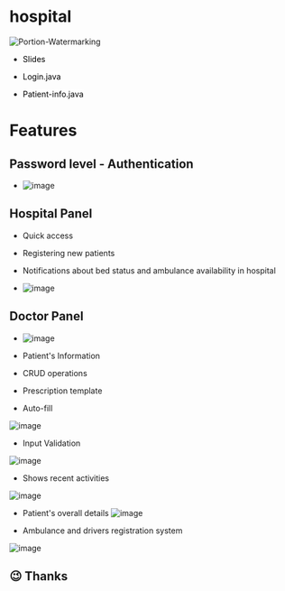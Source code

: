 # hospital
![Portion-Watermarking](https://socialify.git.ci/suva007/hospital/image?description=1&descriptionEditable=An%20Automated%20hospital%20desktop%20project&pattern=Brick%20Wall&theme=Dark)

- <a href="https://github.com/suva007/hospital/blob/main/amc%20(1).ppt" title="Link to notebook" style="background-color:#FFFFFF;color:#000000;text-decoration:none"> Slides </a>

- <a href="https://github.com/suva007/hospital/blob/main/login.java" title="Link to notebook" style="background-color:#FFFFFF;color:#000000;text-decoration:none"> Login.java </a>
- <a href="https://github.com/suva007/hospital/blob/main/patient_info.java" title="Link to notebook" style="background-color:#FFFFFF;color:#000000;text-decoration:none"> Patient-info.java </a>

# Features
## Password level - Authentication
- ![image](https://user-images.githubusercontent.com/38084433/148697979-0f86df1a-3f96-49b8-b5dc-f16baff1603b.png)

## Hospital Panel

-  Quick access

-  Registering new patients

-  Notifications about bed status and ambulance availability in hospital

-  ![image](https://user-images.githubusercontent.com/38084433/148698018-e013e0eb-a442-4946-87f8-aea68d511120.png)

##  Doctor Panel
- ![image](https://user-images.githubusercontent.com/38084433/148698144-80df3654-be09-48d1-a675-56f543cd2d03.png)

- Patient's Information

- CRUD operations

- Prescription template

- Auto-fill

 ![image](https://user-images.githubusercontent.com/38084433/148698160-a388cf91-872b-4a8a-8345-706fcd6bb608.png)

- Input Validation

 ![image](https://user-images.githubusercontent.com/38084433/148698210-508657cd-c221-4d1d-b6ec-959a627d0a76.png)

- Shows recent activities

![image](https://user-images.githubusercontent.com/38084433/148698226-76f60f7f-4b3f-4b51-b74a-a4ecee506dd7.png)

- Patient's overall details
 ![image](https://user-images.githubusercontent.com/38084433/148698242-bcb96f42-7b55-4b73-8187-fa8947cd64cb.png)

- Ambulance and drivers registration system

 ![image](https://user-images.githubusercontent.com/38084433/148698266-fe0b4326-2b94-4fd0-82d3-17bb014a2e8a.png)

## :wink: Thanks
